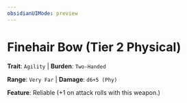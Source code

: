 ```yaml
---
obsidianUIMode: preview
---
```

# Finehair Bow (Tier 2 Physical)

**Trait**: `Agility` | **Burden**: `Two-Handed`

**Range**: `Very Far` | **Damage**: `d6+5 (Phy)`

**Feature**: Reliable (+1 on attack rolls with this weapon.)